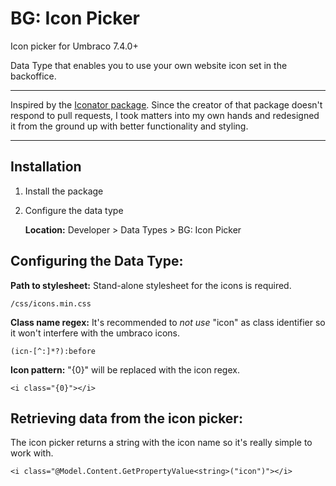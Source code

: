 # BG: Icon Picker
Icon picker for Umbraco 7.4.0+

Data Type that enables you to use your own website icon set in the backoffice.
- - -
Inspired by the [Iconator package](https://our.umbraco.com/projects/backoffice-extensions/iconator/). Since the creator of that package doesn't respond to pull requests, I took matters into my own hands and redesigned it from the ground up with better functionality and styling.
- - -
 

## Installation
1. Install the package
2. Configure the data type

   **Location:** Developer > Data Types > BG: Icon Picker


## Configuring the Data Type:

**Path to stylesheet:**
Stand-alone stylesheet for the icons is required.
```
/css/icons.min.css
```

**Class name regex:**
It's recommended to _not use_ "icon" as class identifier so it won't interfere with the umbraco icons.
```
(icn-[^:]*?):before
```

**Icon pattern:**
"{0}" will be replaced with the icon regex.
```
<i class="{0}"></i>
```

## Retrieving data from the icon picker:
The icon picker returns a string with the icon name so it's really simple to work with.
```
<i class="@Model.Content.GetPropertyValue<string>("icon")"></i>
```
